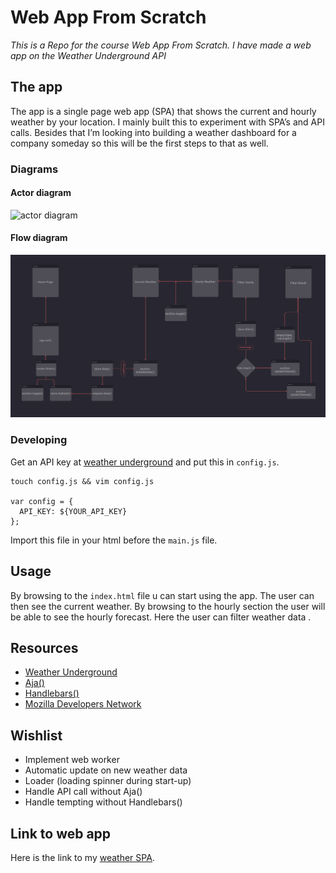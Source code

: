 # Web App From Scratch
_This is a Repo for the course Web App From Scratch. I have made a web app on the Weather Underground API_

## The app
The app is a single page web app (SPA) that shows the current and hourly weather by your location. I mainly built this to experiment with SPA’s and API calls. Besides that I’m looking into building a weather dashboard for a company someday so this will be the first steps to that as well.

### Diagrams
#### Actor diagram
![actor diagram](./week3/week3-actor-diagram.png)

#### Flow diagram
![flow diagram](./week3/week3-flow-diagram.png)

### Developing
Get an API key at [weather underground](https://www.wunderground.com) and put this in `config.js`.
```
touch config.js && vim config.js

var config = {
  API_KEY: ${YOUR_API_KEY}
};
```
Import this file in your html before the `main.js` file.

## Usage
By browsing to the `index.html` file u can start using the app. The user can then see the current weather. By browsing to the hourly section the user will be able to see the hourly forecast. Here the user can filter weather data .

## Resources
- [Weather Underground](https://www.wunderground.com)
- [Aja()](http://krampstudio.com/aja.js/)
- [Handlebars()](http://handlebarsjs.com/)
- [Mozilla Developers Network](https://developer.mozilla.org/)

## Wishlist
- Implement web worker
- Automatic update on new weather data
- Loader (loading spinner during start-up)
- Handle API call without Aja()
- Handle tempting without Handlebars()

## Link to web app
Here is the link to my [weather SPA](https://iancstewart.github.io/wafs/).
